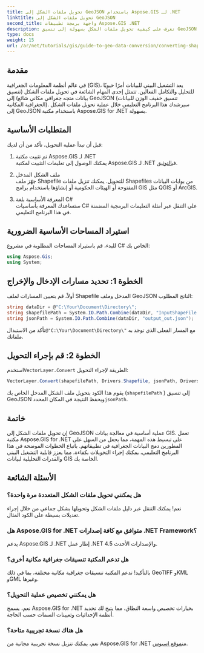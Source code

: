 ```yaml
---
title: تحويل ملفات الشكل إلى GeoJSON باستخدام Aspose.GIS لـ .NET
linktitle: تحويل ملفات الشكل إلى GeoJSON
second_title: واجهة برمجة تطبيقات Aspose.GIS .NET
description: تعرف على كيفية تحويل ملفات الشكل بسهولة إلى تنسيق GeoJSON باستخدام مكتبة Aspose.GIS القوية لـ .NET. يغطي هذا البرنامج التعليمي الشامل المتطلبات الأساسية وأمثلة التعليمات البرمجية خطوة بخطوة.
type: docs
weight: 15
url: /ar/net/tutorials/gis/guide-to-geo-data-conversion/converting-shapefile-to-geojson/
---
```

## مقدمة

في عالم أنظمة المعلومات الجغرافية (GIS)، يعد التشغيل البيني للبيانات أمرًا حيويًا للتحليل والتكامل الفعالين. تتمثل إحدى المهام الشائعة في تحويل ملفات الشكل (تنسيق بيانات متجه جغرافي مكاني شائع) إلى GeoJSON (تنسيق خفيف الوزن للبيانات الجغرافية المكانية). سيرشدك هذا البرنامج التعليمي خلال عملية تحويل ملفات الشكل إلى GeoJSON باستخدام مكتبة Aspose.GIS for .NET بسهولة.

## المتطلبات الأساسية
قبل أن تبدأ عملية التحويل، تأكد من أن لديك:

1. تم تثبيت مكتبة Aspose.GIS لـ .NET  
    يمكنك الوصول إلى تعليمات التثبيت لمكتبة Aspose.GIS لـ .NET في[التوثيق](https://reference.aspose.com/gis/net/).

2. ملف الشكل المدخل  
   جهّز ملف Shapefile للتحويل. يمكنك تنزيل ملفات Shapefiles من بوابات البيانات المفتوحة أو الهيئات الحكومية أو إنشاؤها باستخدام برامج GIS مثل QGIS أو ArcGIS.

3. المعرفة الأساسية بلغة C#  
   ستساعدك المعرفة بأساسيات C# على التنقل عبر أمثلة التعليمات البرمجية المضمنة في هذا البرنامج التعليمي.

## استيراد المساحات الأساسية الضرورية
للبدء، قم باستيراد المساحات المطلوبة في مشروع C# الخاص بك:
```csharp
using Aspose.Gis;
using System;
```

## الخطوة 1: تحديد مسارات الإدخال والإخراج
أولاً، قم بتعيين المسارات لملف Shapefile المدخل وملف GeoJSON الناتج المطلوب:
```csharp
string dataDir = @"C:\Your\Document\Directory\";
string shapefilePath = System.IO.Path.Combine(dataDir, "InputShapeFile.shp");
string jsonPath = System.IO.Path.Combine(dataDir, "output_out.json");
```
 تأكد من الاستبدال`@"C:\Your\Document\Directory\"` مع المسار الفعلي الذي توجد به ملفاتك.

## الخطوة 2: قم بإجراء التحويل
 استخدم`VectorLayer.Convert` الطريقة لإجراء التحويل:
```csharp
VectorLayer.Convert(shapefilePath, Drivers.Shapefile, jsonPath, Drivers.GeoJson);
```
يقوم هذا الكود بتحويل ملف الشكل المدخل الخاص بك (`shapefilePath` ) إلى تنسيق GeoJSON ويحفظ النتيجة في المكان المحدد`jsonPath`.

## خاتمة
إن تحويل ملفات الشكل إلى GeoJSON عملية أساسية في معالجة بيانات GIS. تعمل مكتبة Aspose.GIS for .NET على تبسيط هذه المهمة، مما يجعل من السهل على المطورين دمج البيانات الجغرافية في تطبيقاتهم. باتباع الخطوات الموضحة في هذا البرنامج التعليمي، يمكنك إجراء التحويلات بكفاءة، مما يعزز قابلية التشغيل البيني والقدرات التحليلية لبيانات GIS الخاصة بك.

## الأسئلة الشائعة

### هل يمكنني تحويل ملفات الشكل المتعددة مرة واحدة؟
نعم! يمكنك التنقل عبر دليل ملفات الشكل وتحويلها بشكل جماعي من خلال إجراء تعديلات بسيطة على الكود المثال.

### هل Aspose.GIS for .NET متوافق مع كافة إصدارات .NET Framework؟
يدعم Aspose.GIS لـ .NET إطار عمل .NET 4.5 والإصدارات الأحدث.

### هل تدعم المكتبة تنسيقات جغرافية مكانية أخرى؟
بالتأكيد! تدعم المكتبة تنسيقات جغرافية مكانية مختلفة، بما في ذلك GeoTIFF وKML وGML وغيرها.

### هل يمكنني تخصيص عملية التحويل؟
نعم، يسمح Aspose.GIS for .NET بخيارات تخصيص واسعة النطاق، مما يتيح لك تحديد أنظمة الإحداثيات وتعيينات السمات حسب الحاجة.

### هل هناك نسخة تجريبية متاحة؟
 نعم، يمكنك تنزيل نسخة تجريبية مجانية من Aspose.GIS for .NET من[موقع اسبوس](https://releases.aspose.com/).